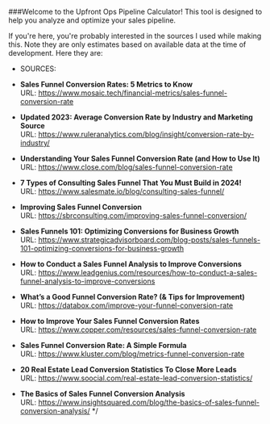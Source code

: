 ###Welcome to the Upfront Ops Pipeline Calculator! This tool is designed to help you analyze and optimize your sales pipeline.

If you're here, you're probably interested in the sources I used while making this. 
Note they are only estimates based on available data at the time of development. Here they are:


* SOURCES:

- **Sales Funnel Conversion Rates: 5 Metrics to Know**  
  URL: https://www.mosaic.tech/financial-metrics/sales-funnel-conversion-rate

- **Updated 2023: Average Conversion Rate by Industry and Marketing Source**  
  URL: https://www.ruleranalytics.com/blog/insight/conversion-rate-by-industry/

- **Understanding Your Sales Funnel Conversion Rate (and How to Use It)**  
  URL: https://www.close.com/blog/sales-funnel-conversion-rate

- **7 Types of Consulting Sales Funnel That You Must Build in 2024!**  
  URL: https://www.salesmate.io/blog/consulting-sales-funnel/

- **Improving Sales Funnel Conversion**  
  URL: https://sbrconsulting.com/improving-sales-funnel-conversion/

- **Sales Funnels 101: Optimizing Conversions for Business Growth**  
  URL: https://www.strategicadvisorboard.com/blog-posts/sales-funnels-101-optimizing-conversions-for-business-growth

- **How to Conduct a Sales Funnel Analysis to Improve Conversions**  
  URL: https://www.leadgenius.com/resources/how-to-conduct-a-sales-funnel-analysis-to-improve-conversions

- **What’s a Good Funnel Conversion Rate? (& Tips for Improvement)**  
  URL: https://databox.com/improve-your-funnel-conversion-rate

- **How to Improve Your Sales Funnel Conversion Rates**  
  URL: https://www.copper.com/resources/sales-funnel-conversion-rate

- **Sales Funnel Conversion Rate: A Simple Formula**  
  URL: https://www.kluster.com/blog/metrics-funnel-conversion-rate

- **20 Real Estate Lead Conversion Statistics To Close More Leads**  
  URL: https://www.soocial.com/real-estate-lead-conversion-statistics/

- **The Basics of Sales Funnel Conversion Analysis**  
  URL: https://www.insightsquared.com/blog/the-basics-of-sales-funnel-conversion-analysis/  */